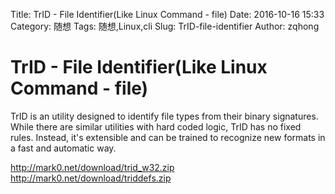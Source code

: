 Title: TrID - File Identifier(Like Linux Command - file)
Date: 2016-10-16 15:33
Category: 随想
Tags: 随想,Linux,cli
Slug: TrID-file-identifier
Author: zqhong

# TrID - File Identifier(Like Linux Command - file)

TrID is an utility designed to identify file types from their binary signatures. While there are similar utilities with hard coded logic, TrID has no fixed rules. Instead, it's extensible and can be trained to recognize new formats in a fast and automatic way.

http://mark0.net/download/trid_w32.zip
http://mark0.net/download/triddefs.zip